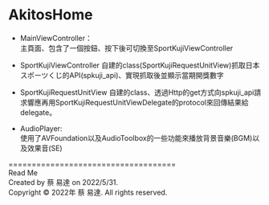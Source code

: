 # AkitosHome

- MainViewController：  
主頁面、包含了一個按鈕、按下後可切換至SportKujiViewController

- SportKujiViewController 
自建的class(SportKujiRequestUnitView)抓取日本スポーツくじ的API(spkuji_api)、實現抓取後並顯示當期開獎數字

- SportKujiRequestUnitView
自建的class、透過Http的get方式向spkuji_api請求響應再用SportKujiRequestUnitViewDelegate的protocol來回傳結果給delegate。

- AudioPlayer:  
使用了AVFoundation以及AudioToolbox的一些功能來播放背景音樂(BGM)以及效果音(SE)

====================================  
Read Me  
Created by 蔡 易達 on 2022/5/31.  
Copyright © 2022年 蔡 易達. All rights reserved.
